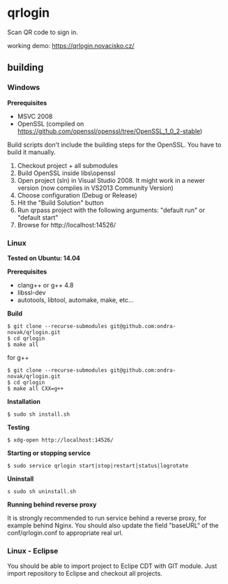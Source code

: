 # qrlogin
Scan QR code to sign in.


working demo: https://qrlogin.novacisko.cz/


## building

### Windows

**Prerequisites**

* MSVC 2008
* OpenSSL (compiled on https://github.com/openssl/openssl/tree/OpenSSL_1_0_2-stable)

Build scripts don't include the building steps for the OpenSSL. You have to build it manually.

1. Checkout project + all submodules
2. Build OpenSSL inside libs\openssl 
3. Open project (sln) in Visual Studio 2008. It might work in a newer version (now compiles in VS2013 Community Version)
4. Choose configuration (Debug or Release)
5. Hit the "Build Solution" button
6. Run qrpass project with the following arguments: "default run" or "default start"
7. Browse for http://localhost:14526/

### Linux

**Tested on Ubuntu: 14.04**

**Prerequisites**

 * clang++ or g++ 4.8
 * libssl-dev
 * autotools, libtool, automake, make, etc...

**Build**

 ```
 $ git clone --recurse-submodules git@github.com:ondra-novak/qrlogin.git
 $ cd qrlogin
 $ make all  
 ```
 
 for g++
 ```
 $ git clone --recurse-submodules git@github.com:ondra-novak/qrlogin.git
 $ cd qrlogin
 $ make all CXX=g++
 ```
 

**Installation**
 ```
 $ sudo sh install.sh
 ```

**Testing**
 ```
 $ xdg-open http://localhost:14526/
 ```

**Starting or stopping service**
 ```
 $ sudo service qrlogin start|stop|restart|status|logrotate
 ```

**Uninstall**
 ```
 s sudo sh uninstall.sh
 ```
 
**Running behind reverse proxy**

It is strongly recommended to run service behind a reverse proxy, for example behind Nginx. You should also update the field "baseURL" of the conf/qrlogin.conf to appropriate real url.


### Linux - Eclipse

 You should be able to import project to Eclipe CDT with GIT module. Just import repository to Eclipse and checkout all projects.

 

